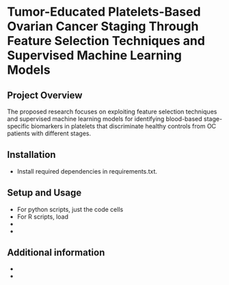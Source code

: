 # Tumor-Educated Platelets-Based Ovarian Cancer Staging Through Feature Selection Techniques and Supervised Machine Learning Models
## Project Overview
The proposed research focuses on exploiting feature selection techniques and supervised machine learning models for identifying blood-based stage-specific biomarkers in platelets that discriminate healthy controls from OC patients with different stages.  

## Installation 
- Install required dependencies in requirements.txt.

## Setup and Usage
- For python scripts, just the code cells
- For R scripts, load 
- 
-  

## Additional information 
- 
- 
